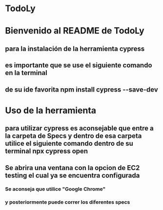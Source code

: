 # TodoLy

# Bienvenido al README de TodoLy
## para la instalación de la herramienta cypress 
## es importante que se use el siguiente comando en la terminal 
## de su ide favorita npm install cypress --save-dev

# Uso de la herramienta 
## para utilizar cypress es aconsejable que entre a la carpeta de Specs y dentro de esa carpeta utilice el siguiente comando dentro de su terminal npx cypress open 

## Se abrira una ventana con la opcion de EC2 testing el cual ya se encuentra configurada 

### Se aconseja que utilice "Google Chrome"
### y posteriormente puede correr los diferentes specs  